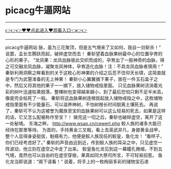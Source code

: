 # picacg牛逼网站

<hr/> <a href="https://github.com/siguaha/najh/issues/2">👉👉👉♥♥点此进入♥观看入口👈👉👉</a><hr/>

picacg牛逼网站
 脉，虽为三花聚顶，但是五气境来了又如何，我自一剑斩杀！”
    说罢，孟长生腾跃而起，破碎虚空而去！
    秦斩望着血脉果树最中心的位置孕育的心形的果子。
    “龙凤果：龙凤血脉彼此交织而成的，孕育出了一股神奇的血脉，得之可交融龙凤血脉，凝聚龙凤神体，孕育造化血脉！注：不具龙凤血脉者慎用！”
    秦斩利用洞察之眸看到的关于这枚心形神果的介绍之后忍不住仰天长啸，这简直就是专门为武曌准备的无上神果！
    秦斩小心翼翼摘下果子，放在一件玉石盒子之中，然后又将其他的果子一一摘下，放入储物戒指里面。
    只见血脉果树流淌着光彩的树叶迅速枯黄脱落，整棵树也变得越来越小，到了最后恐怕只剩不足半米高，像是完全枯死了一般。
    秦斩将这血脉果树连根拔起放入储物戒指之中，这枚储物戒指里面有不少能量石，可以滋养神树，不怕树根长时间脱离土壤死去。
    再说了，秦斩可不认为这被誉为魔族至宝的血脉果树可以这么轻易的死去，如果是这样的话，它又怎么配被称作至宝？！
    做完这一切之后，秦斩也破碎虚空，离开了这一处秘境。
    东海之畔。
    http://www.wsao.cn/cewert.php
    鲛人族的诸多大能已经待在那里等待。
    为首的，手持黄金三叉戟，看上去英武非凡，身披黄金战甲，整个人显得身姿挺拔，魁梧有力，他便是鲛人族现任的鲛皇，鱼化龙！
    “看样子，你们已经考虑好了。”
    秦斩的声音由远到近，传到鲛人族的耳朵之中，只见虚空一阵波动，他立刻在虚空之中走了出来。
    鲛皇鱼化龙见到这一幕瞳孔微缩，不到五气境，竟然也可以自由的在虚空穿梭，果真如同大祭司所言，不可轻易招惹。
    鱼化龙当即说道：“阁下请看！”
    说着，将手上的一枚绚丽多彩的储物宝石递
